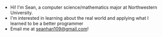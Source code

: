 - Hi! I'm Sean, a computer science/mathematics major at Northwestern University.
- I'm interested in learning about the real world and applying what I learned to be a better programmer
- Email me at seanhan109@gmail.com!

<!---
seanhan109/seanhan109 is a ✨ special ✨ repository because its `README.md` (this file) appears on your GitHub profile.
You can click the Preview link to take a look at your changes.
--->
